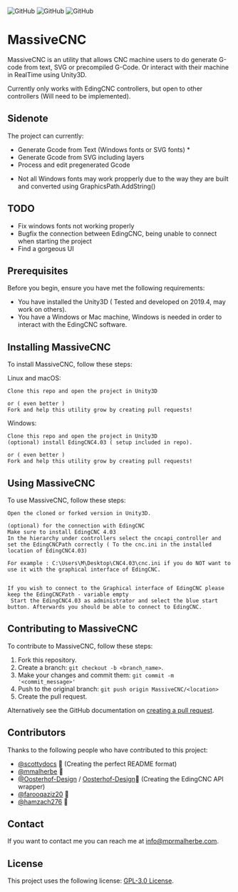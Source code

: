 ![GitHub](https://img.shields.io/github/forks/mmalherbe/massiveCNC?label=Forks&style=social)
![GitHub](https://img.shields.io/github/stars/mmalherbe/massivecnc?style=social)
![GitHub](https://img.shields.io/github/license/mmalherbe/massivecnc)

# MassiveCNC

MassiveCNC is an utility that allows CNC machine users to do generate G-code from text, SVG or precompiled G-Code. Or interact with their machine in RealTime using Unity3D.

Currently only works with EdingCNC controllers, but open to other controllers (Will need to be implemented).

## Sidenote
The project can currently:
- Generate Gcode from Text (Windows fonts or SVG fonts) *
- Generate Gcode from SVG including layers
- Process and edit pregenerated Gcode

* Not all Windows fonts may work propperly due to the way they are built and converted using GraphicsPath.AddString()

## TODO
- Fix windows fonts not working properly
- Bugfix the connection between EdingCNC, being unable to connect when starting the project
- Find a gorgeous UI 

## Prerequisites

Before you begin, ensure you have met the following requirements:
<!--- These are just example requirements. Add, duplicate or remove as required --->
* You have installed the Unity3D ( Tested and developed on 2019.4, may work on others).
* You have a Windows or Mac machine, Windows is needed in order to interact with the EdingCNC software.


## Installing MassiveCNC

To install MassiveCNC, follow these steps:

Linux and macOS:
```
Clone this repo and open the project in Unity3D

or ( even better )
Fork and help this utility grow by creating pull requests!
```

Windows:
```
Clone this repo and open the project in Unity3D
(optional) install EdingCNC4.03 ( setup included in repo).

or ( even better )
Fork and help this utility grow by creating pull requests!
```
## Using MassiveCNC

To use MassiveCNC, follow these steps:

```
Open the cloned or forked version in Unity3D.

(optional) for the connection with EdingCNC
Make sure to install EdingCNC 4.03
In the hierarchy under controllers select the cncapi_controller and set the EdingCNCPath correctly ( To the cnc.ini in the installed location of EdingCNC4.03)

For example : C:\Users\M\Desktop\CNC4.03\cnc.ini if you do NOT want to use it with the graphical interface of EdingCNC.


If you wish to connect to the Graphical interface of EdingCNC please keep the EdingCNCPath - variable empty
 Start the EdingCNC4.03 as administrator and select the blue start button. Afterwards you should be able to connect to EdingCNC.

```

## Contributing to MassiveCNC
<!--- If your README is long or you have some specific process or steps you want contributors to follow, consider creating a separate CONTRIBUTING.md file--->
To contribute to MassiveCNC, follow these steps:

1. Fork this repository.
2. Create a branch: `git checkout -b <branch_name>`.
3. Make your changes and commit them: `git commit -m '<commit_message>'`
4. Push to the original branch: `git push origin MassiveCNC/<location>`
5. Create the pull request.

Alternatively see the GitHub documentation on [creating a pull request](https://help.github.com/en/github/collaborating-with-issues-and-pull-requests/creating-a-pull-request).

## Contributors

Thanks to the following people who have contributed to this project:

* [@scottydocs](https://github.com/scottydocs) 📖 (Creating the perfect README format)
* [@mmalherbe](https://github.com/mmalherbe) 🧩
* [@Oosterhof-Design](https://github.com/Oosterhof-Design) / [Oosterhof-Design](https://oosterhof-design.com)🧠 (Creating the EdingCNC API wrapper)
* [@farooqaziz20](https://github.com/farooqaziz20) 🐛
* [@hamzach276](https://github.com/hamzach276) 🐛



## Contact

If you want to contact me you can reach me at info@mprmalherbe.com.

## License
<!--- If you're not sure which open license to use see https://choosealicense.com/--->

This project uses the following license: [GPL-3.0 License](https://github.com/Mmalherbe/MassiveCNC/blob/master/LICENSE).
